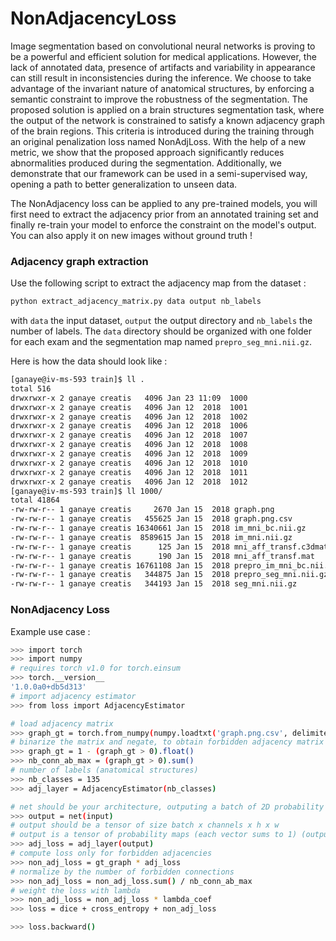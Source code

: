 # NonAdjacencyLoss

Image segmentation based on convolutional neural networks is proving to be a powerful and efficient solution for medical applications. However, the lack of annotated data, presence of artifacts and variability in appearance can still result in inconsistencies during the inference. We choose to take advantage of the invariant nature of anatomical structures, by enforcing a semantic constraint to improve the robustness of the segmentation. The proposed solution is applied on a brain structures segmentation task, where the output of the network is constrained to satisfy a known adjacency graph of the brain regions. This criteria is introduced during the training through an original penalization loss named NonAdjLoss. With the help of a new metric, we show that the proposed approach significantly reduces abnormalities produced during the segmentation. Additionally, we demonstrate that our framework can be used in a semi-supervised way, opening a path to better generalization to unseen data.

The NonAdjacency loss can be applied to any pre-trained models, you will first need to extract the adjacency prior from an annotated training set and finally re-train your model to enforce the constraint on the model's output. You can also apply it on new images without ground truth !

### Adjacency graph extraction

Use the following script to extract the adjacency map from the dataset :

```bash
python extract_adjacency_matrix.py data output nb_labels
```

with `data` the input dataset, `output` the output directory and `nb_labels` the number
of labels. The `data` directory should be organized with one folder for each exam and
the segmentation map named `prepro_seg_mni.nii.gz`.

Here is how the data should look like :

```bash
[ganaye@iv-ms-593 train]$ ll .
total 516
drwxrwxr-x 2 ganaye creatis   4096 Jan 23 11:09  1000
drwxrwxr-x 2 ganaye creatis   4096 Jan 12  2018  1001
drwxrwxr-x 2 ganaye creatis   4096 Jan 12  2018  1002
drwxrwxr-x 2 ganaye creatis   4096 Jan 12  2018  1006
drwxrwxr-x 2 ganaye creatis   4096 Jan 12  2018  1007
drwxrwxr-x 2 ganaye creatis   4096 Jan 12  2018  1008
drwxrwxr-x 2 ganaye creatis   4096 Jan 12  2018  1009
drwxrwxr-x 2 ganaye creatis   4096 Jan 12  2018  1010
drwxrwxr-x 2 ganaye creatis   4096 Jan 12  2018  1011
drwxrwxr-x 2 ganaye creatis   4096 Jan 12  2018  1012
[ganaye@iv-ms-593 train]$ ll 1000/
total 41864
-rw-rw-r-- 1 ganaye creatis     2670 Jan 15  2018 graph.png
-rw-rw-r-- 1 ganaye creatis   455625 Jan 15  2018 graph.png.csv
-rw-rw-r-- 1 ganaye creatis 16340661 Jan 15  2018 im_mni_bc.nii.gz
-rw-rw-r-- 1 ganaye creatis  8589615 Jan 15  2018 im_mni.nii.gz
-rw-rw-r-- 1 ganaye creatis      125 Jan 15  2018 mni_aff_transf.c3dmat
-rw-rw-r-- 1 ganaye creatis      190 Jan 15  2018 mni_aff_transf.mat
-rw-rw-r-- 1 ganaye creatis 16761108 Jan 15  2018 prepro_im_mni_bc.nii.gz
-rw-rw-r-- 1 ganaye creatis   344875 Jan 15  2018 prepro_seg_mni.nii.gz
-rw-rw-r-- 1 ganaye creatis   344193 Jan 15  2018 seg_mni.nii.gz

```

### NonAdjacency Loss

Example use case :

```bash
>>> import torch
>>> import numpy
# requires torch v1.0 for torch.einsum
>>> torch.__version__
'1.0.0a0+db5d313'
# import adjacency estimator
>>> from loss import AdjacencyEstimator

# load adjacency matrix
>>> graph_gt = torch.from_numpy(numpy.loadtxt('graph.png.csv', delimiter=';'))
# binarize the matrix and negate, to obtain forbidden adjacency matrix
>>> graph_gt = 1 - (graph_gt > 0).float()
>>> nb_conn_ab_max = (graph_gt > 0).sum()
# number of labels (anatomical structures)
>>> nb_classes = 135
>>> adj_layer = AdjacencyEstimator(nb_classes)

# net should be your architecture, outputing a batch of 2D probability maps
>>> output = net(input)
# output should be a tensor of size batch x channels x h x w
# output is a tensor of probability maps (each vector sums to 1) (output of softmax)
>>> adj_loss = adj_layer(output)
# compute loss only for forbidden adjacencies
>>> non_adj_loss = gt_graph * adj_loss
# normalize by the number of forbidden connections
>>> non_adj_loss = non_adj_loss.sum() / nb_conn_ab_max
# weight the loss with lambda
>>> non_adj_loss = non_adj_loss * lambda_coef
>>> loss = dice + cross_entropy + non_adj_loss

>>> loss.backward()
```

